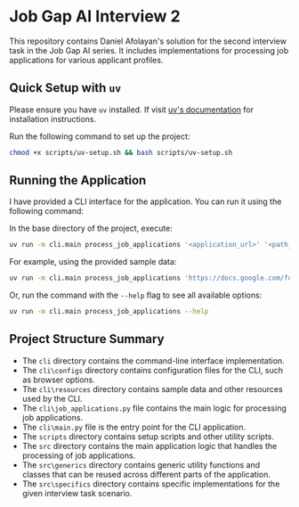 # Job Gap AI Interview 2

This repository contains Daniel Afolayan's solution for the second interview task in the Job Gap AI series. It includes implementations for processing job applications for various applicant profiles.

## Quick Setup with `uv`

Please ensure you have `uv` installed. If visit [uv's documentation](https://docs.astral.sh/uv/getting-started/installation/) for installation instructions.

Run the following command to set up the project:

```bash
chmod +x scripts/uv-setup.sh && bash scripts/uv-setup.sh
```

## Running the Application

I have provided a CLI interface for the application. You can run it using the following command:

In the base directory of the project, execute:

```bash
uv run -m cli.main process_job_applications '<application_url>' '<path_to_applicant_data.json>' --agent 'google' --browser-options '<path_to_browser_options.yaml' --retry '<retry_count>'
```

For example, using the provided sample data:

```bash
uv run -m cli.main process_job_applications 'https://docs.google.com/forms/d/e/1FAIpQLScqvt7Qu7yOLiJf-foH51Fg3gNxgmvQe6Uerxhtp4x_t9WHug/viewform' 'cli/resources/data.json' --browser-options 'cli/configs/browser-options.yaml' --retry 1
```

Or, run the command with the `--help` flag to see all available options:

```bash
uv run -m cli.main process_job_applications --help
```

## Project Structure Summary

- The `cli` directory contains the command-line interface implementation.
- The `cli\configs` directory contains configuration files for the CLI, such as browser options.
- The `cli\resources` directory contains sample data and other resources used by the CLI.
- The `cli\job_applications.py` file contains the main logic for processing job applications.
- The `cli\main.py` file is the entry point for the CLI application.
- The `scripts` directory contains setup scripts and other utility scripts.
- The `src` directory contains the main application logic that handles the processing of job applications.
- The `src\generics` directory contains generic utility functions and classes that can be reused across different parts of the application.
- The `src\specifics` directory contains specific implementations for the given interview task scenario.
